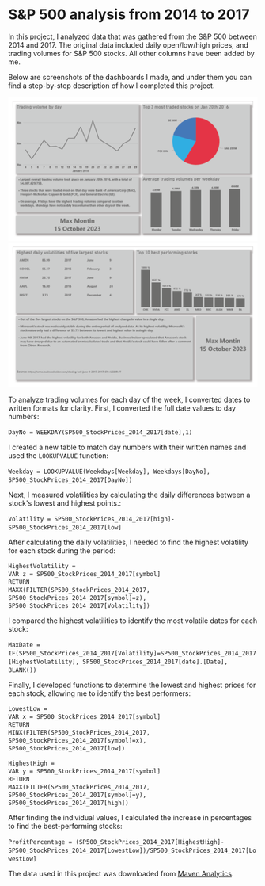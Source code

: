 # S&P 500 analysis from 2014 to 2017
In this project, I analyzed data that was gathered from the S&P 500 between 2014 and 2017.
The original data included daily open/low/high prices, and trading volumes for S&P 500 stocks. All other columns have been added by me.

Below are screenshots of the dashboards I made, and under them you can find a step-by-step description of how I completed this project.

<img src="https://github.com/max-montin/SP500/blob/main/sp500_1.png" width="700"><img src="https://github.com/max-montin/SP500/blob/main/sp500_2.png" width="700">

To analyze trading volumes for each day of the week, I converted dates to written formats for clarity.
First, I converted the full date values to day numbers:

```DayNo = WEEKDAY(SP500_StockPrices_2014_2017[date],1)```

 I created a new table to match day numbers with their written names and used the ```LOOKUPVALUE``` function:

```Weekday = LOOKUPVALUE(Weekdays[Weekday], Weekdays[DayNo], SP500_StockPrices_2014_2017[DayNo])```

Next, I measured volatilities by calculating the daily differences between a stock's lowest and highest points.:

```Volatility = SP500_StockPrices_2014_2017[high]-SP500_StockPrices_2014_2017[low]```

After calculating the daily volatilities, I needed to find the highest volatility for each stock during the period:

```
HighestVolatility = 
VAR z = SP500_StockPrices_2014_2017[symbol]
RETURN
MAXX(FILTER(SP500_StockPrices_2014_2017, SP500_StockPrices_2014_2017[symbol]=z), SP500_StockPrices_2014_2017[Volatility])
```

I compared the highest volatilities to identify the most volatile dates for each stock:

```MaxDate = IF(SP500_StockPrices_2014_2017[Volatility]=SP500_StockPrices_2014_2017[HighestVolatility], SP500_StockPrices_2014_2017[date].[Date], BLANK())```

Finally, I developed functions to determine the lowest and highest prices for each stock, allowing me to identify the best performers:

```
LowestLow = 
VAR x = SP500_StockPrices_2014_2017[symbol]
RETURN
MINX(FILTER(SP500_StockPrices_2014_2017, SP500_StockPrices_2014_2017[symbol]=x), SP500_StockPrices_2014_2017[low])
```
```
HighestHigh = 
VAR y = SP500_StockPrices_2014_2017[symbol]
RETURN
MAXX(FILTER(SP500_StockPrices_2014_2017, SP500_StockPrices_2014_2017[symbol]=y), SP500_StockPrices_2014_2017[high])
```

After finding the individual values, I calculated the increase in percentages to find the best-performing stocks:

```ProfitPercentage = (SP500_StockPrices_2014_2017[HighestHigh]-SP500_StockPrices_2014_2017[LowestLow])/SP500_StockPrices_2014_2017[LowestLow]```





The data used in this project was downloaded from [Maven Analytics](https://www.mavenanalytics.io/data-playground).
